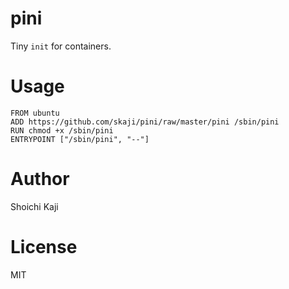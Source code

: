 # pini

Tiny `init` for containers.

# Usage

```
FROM ubuntu
ADD https://github.com/skaji/pini/raw/master/pini /sbin/pini
RUN chmod +x /sbin/pini
ENTRYPOINT ["/sbin/pini", "--"]
```

# Author

Shoichi Kaji

# License

MIT
